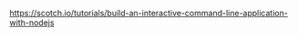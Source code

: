 https://scotch.io/tutorials/build-an-interactive-command-line-application-with-nodejs
[](https://www.npmjs.com/search?q=comander)